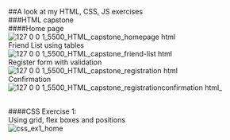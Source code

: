 ##A look at my HTML, CSS, JS exercises
<br>
###HTML capstone<br>
####Home page<br>
![127 0 0 1_5500_HTML_capstone_homepage html](https://github.com/dpw950/Interns-artifacts/assets/68768878/39db34f1-d877-4b17-a874-2434f38ac859)
<br>Friend List using tables<br>
![127 0 0 1_5500_HTML_capstone_friend-list html](https://github.com/dpw950/Interns-artifacts/assets/68768878/68375030-0979-4e3e-af89-5e34bb16ad5d)
<br>Register form with validation<br>
![127 0 0 1_5500_HTML_capstone_registration html](https://github.com/dpw950/Interns-artifacts/assets/68768878/75fc473b-30ee-4044-97e7-56c3b2db48cc)
<br>Confirmation<br>
![127 0 0 1_5500_HTML_capstone_registrationconfirmation html_](https://github.com/dpw950/Interns-artifacts/assets/68768878/7bf5373e-be27-44dd-a2ff-2e95dcf2b37d)
<br><br>

####CSS Exercise 1:<br>Using grid, flex boxes and positions<br>
![css_ex1_home](https://github.com/dpw950/Interns-artifacts/assets/68768878/313217ea-2874-4923-abb1-041b7ab00f55)
<br>
